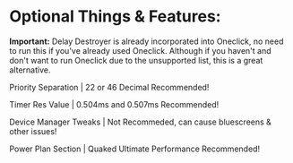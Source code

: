 # Optional Things & Features:

**Important:**
Delay Destroyer is already incorporated into Oneclick, no need to run this if you've already used Oneclick. Although if you haven't and don't want to run Oneclick due to the unsupported list, this is a great alternative.

Priority Separation | 22 or 46 Decimal Recommended!

Timer Res Value | 0.504ms and 0.507ms Recommended!

Device Manager Tweaks | Not Recommeded, can cause bluescreens & other issues!

Power Plan Section | Quaked Ultimate Performance Recommended!
